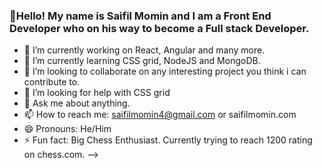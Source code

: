 

### 👋Hello! My name is Saifil Momin and I am a Front End Developer who on his way to become a Full stack Developer.

- 🔭 I’m currently working on React, Angular and many more.
- 🌱 I’m currently learning CSS grid, NodeJS and MongoDB.
- 👯 I’m looking to collaborate on any interesting project you think i can contribute to.
- 🤔 I’m looking for help with CSS grid
- 💬 Ask me about anything.
- 📫 How to reach me: saifilmomin4@gmail.com or saifilmomin.com
- 😄 Pronouns: He/Him
- ⚡ Fun fact: Big Chess Enthusiast. Currently trying to reach 1200 rating on chess.com.
-->
